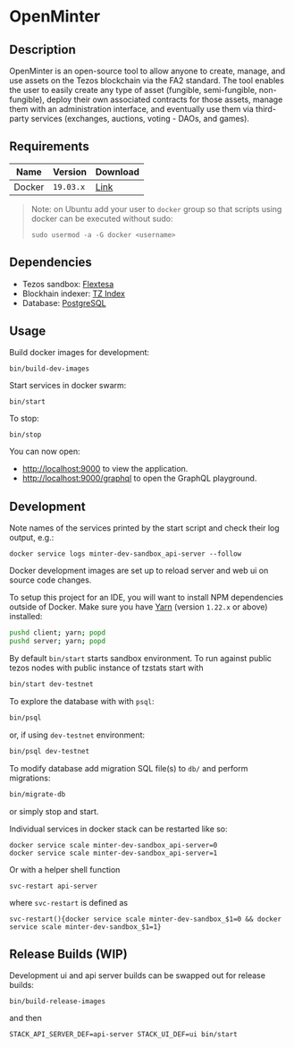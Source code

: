 # OpenMinter

## Description

OpenMinter is an open-source tool to allow anyone 
to create, manage, and use assets on the Tezos blockchain
via the FA2 standard. The tool enables the user to easily 
create any type of asset (fungible, semi-fungible, 
non-fungible), deploy their own associated contracts for 
those assets, manage them with an administration interface, 
and eventually use them via third-party services (exchanges, 
auctions, voting - DAOs, and games).

## Requirements

Name    | Version   | Download
--------|-----------|----------
Docker  | `19.03.x` | [Link][docker]

[docker]: https://www.docker.com/

> Note: on Ubuntu add your user to `docker` group so that
> scripts using docker can be executed without sudo:
>
>  `sudo usermod -a -G docker <username>`

## Dependencies

- Tezos sandbox: [Flextesa][flextesa]
- Blockhain indexer: [TZ Index][tz-index]
- Database: [PostgreSQL][postgres]

[tz-index]: https://github.com/blockwatch-cc/tzindex
[flextesa]: https://gitlab.com/tezos/flextesa
[postgres]: https://www.postgresql.org/

## Usage

Build docker images for development:

```
bin/build-dev-images
```

Start services in docker swarm:

```
bin/start
```

To stop:

```
bin/stop
```
You can now open:

- [http://localhost:9000](http://localhost:9000) to view the application.
- [http://localhost:9000/graphql](http://localhost:9000/graphql) to open the GraphQL playground.

## Development

Note names of the services printed by the start script and check their log
output, e.g.:

```
docker service logs minter-dev-sandbox_api-server --follow
```

Docker development images are set up to reload server and web ui on source code
changes.

To setup this project for an IDE, you will want to install NPM dependencies
outside of Docker. Make sure you have [Yarn](https://yarnpkg.com)
(version `1.22.x` or above) installed:

```sh
pushd client; yarn; popd
pushd server; yarn; popd
```

By default `bin/start` starts sandbox environment. To run against public tezos
nodes with public instance of tzstats start with

```sh
bin/start dev-testnet
```

To explore the database with with `psql`:

```sh
bin/psql
```

or, if using `dev-testnet` environment:

```sh
bin/psql dev-testnet
```

To modify database add migration SQL file(s) to `db/` and perform migrations:

```sh
bin/migrate-db
```

or simply stop and start.

Individual services in docker stack can be restarted like so:

```
docker service scale minter-dev-sandbox_api-server=0
docker service scale minter-dev-sandbox_api-server=1
```

Or with a helper shell function

```
svc-restart api-server
```

where `svc-restart` is defined as

```
svc-restart(){docker service scale minter-dev-sandbox_$1=0 && docker service scale minter-dev-sandbox_$1=1}
```

## Release Builds (WIP)

Development ui and api server builds can be swapped out for release builds:

```
bin/build-release-images
```

and then

```
STACK_API_SERVER_DEF=api-server STACK_UI_DEF=ui bin/start
```
